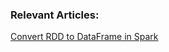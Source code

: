 ### Relevant Articles:

[Convert RDD to DataFrame in Spark](https://www.baeldung.com/scala/spark-convert-rdd-to-dataframe)

